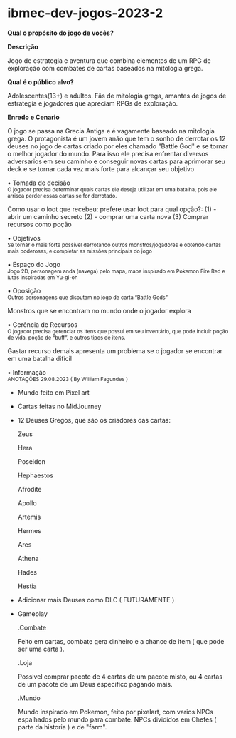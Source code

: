 # ibmec-dev-jogos-2023-2

**Qual o propósito do jogo de vocês?**  

**Descrição**

Jogo de estrategia e aventura que combina elementos de um RPG de exploração com combates de cartas baseados na mitologia grega.


**Qual é o público alvo?**  

Adolescentes(13+) e adultos. Fãs de mitologia grega, amantes de jogos de estrategia e jogadores que apreciam RPGs de exploração.

**Enredo e Cenario**

O jogo se passa na Grecia Antiga e é vagamente baseado na mitologia grega. O protagonista é um jovem anão que tem o sonho de derrotar os 12 deuses no jogo de cartas criado por eles chamado "Battle God" e se tornar o melhor jogador do mundo. Para isso ele precisa enfrentar diversos adversarios em seu caminho e conseguir novas cartas para aprimorar seu deck e se tornar cada vez mais forte para alcançar seu objetivo



• Tomada de decisão  
<sub>O jogador precisa determinar quais cartas ele deseja utilizar em uma batalha, pois ele arrisca perder essas cartas se for derrotado. 

Como usar o loot que recebeu: prefere usar loot para qual opção?: (1) - abrir um caminho secreto (2) - comprar uma carta nova (3) Comprar recursos como poção</sub>

• Objetivos  
<sub>Se tornar o mais forte possível derrotando outros monstros/jogadores e obtendo cartas mais poderosas, e completar as missões principais do jogo</sub>

• Espaço do Jogo  
<sub>Jogo 2D, personagem anda (navega) pelo mapa, mapa inspirado em Pokemon Fire Red e lutas inspiradas em Yu-gi-oh</sub>

• Oposição  
<sub>Outros personagens que disputam no jogo de carta “Battle Gods”

Monstros que se encontram no mundo onde o jogador explora</sub>

• Gerência de Recursos  
<sub>O jogador precisa gerenciar os itens que possui em seu inventário, que pode incluir poção de vida, poção de “buff”, e outros tipos de itens. 

Gastar recurso demais apresenta um problema se o jogador se encontrar em uma batalha difícil</sub>


• Informação  
<sub>
ANOTAÇÕES 29.08.2023 ( By William Fagundes )
- Mundo feito em Pixel art
- Cartas feitas no MidJourney
- 12 Deuses Gregos, que são os criadores das cartas:
  <p>Zeus</p>
  <p>Hera</p>
  <p>Poseidon</p>
  <p>Hephaestos</p>
  <p>Afrodite</p>
  <p>Apollo</p>
  <p>Artemis</p>
  <p>Hermes</p>
  <p>Ares</p>
  <p>Athena</p>
  <p>Hades</p>
  <p>Hestia</p>
  
- Adicionar mais Deuses como DLC ( FUTURAMENTE )

- Gameplay
  <p>.Combate</sub>
  <p>Feito em cartas, combate gera dinheiro e a chance de item ( que pode ser uma carta ).</p>

  .Loja
  <p>Possivel comprar pacote de 4 cartas de um pacote misto, ou 4 cartas de um pacote de um Deus especifico pagando mais.</p>

  .Mundo
  <p>Mundo inspirado em Pokemon, feito por pixelart, com varios NPCs espalhados pelo mundo para combate. NPCs divididos em Chefes ( parte da historia ) e de "farm".</p>
</sub>
